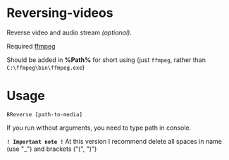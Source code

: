 # Reversing-videos
Reverse video and audio stream *(optional)*.

Required [ffmpeg](https://ffmpeg.org/download.html)

Should be added in **%Path%** for short using (just `ffmpeg`, rather than `C:\ffmpeg\bin\ffmpeg.exe`)

# Usage
```BReverse [path-to-media]```

If you run without arguments, you need to type path in console.

**`! Important note !`**
At this version I recommend delete all spaces in name (use "_") and brackets ("(", ")")

